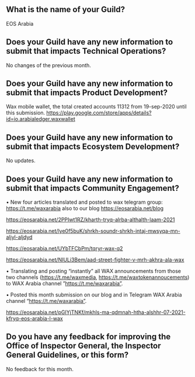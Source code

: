 ## What is the name of your Guild?

EOS Arabia

## Does your Guild have any new information to submit that impacts Technical Operations?

No changes of the previous month.

## Does your Guild have any new information to submit that impacts Product Development?

Wax mobile wallet, the total created accounts 11312 from 19-sep-2020 until this submission.
https://play.google.com/store/apps/details?id=io.arabialedger.waxwallet


## Does your Guild have any new information to submit that impacts Ecosystem Development?

No updates.

## Does your Guild have any new information to submit that impacts Community Engagement?

•	New four articles translated and posted to wax telegram group: https://t.me/waxarabia also to our blog https://eosarabia.net/blog

https://eosarabia.net/2PPIwt1RZ/kharth-tryq-alrba-althalth-laam-2021
 
https://eosarabia.net/lye0f5buK/shrkh-soundr-shrkh-intaj-mwsyqa-mn-aljyl-aljdyd

https://eosarabia.net/UYbTFCbPm/tqryr-wax-q2

https://eosarabia.net/NIULi3Bem/aad-street-fighter-v-mrh-akhra-ala-wax

•	Translating and posting “instantly” all WAX announcements from those two channels (https://t.me/waxmedia, https://t.me/waxtokenannoucements) to WAX Arabia channel ”https://t.me/waxarabia”. 

•	Posted this month submission on our blog and in Telegram WAX Arabia channel “https://t.me/waxarabia”.

https://eosarabia.net/pGIYjTNKf/mkhls-ma-qdmnah-htha-alshhr-07-2021-kfryq-eos-arabia-l-wax

## Do you have any feedback for improving the Office of Inspector General, the Inspector General Guidelines, or this form?

No feedback for this month.
